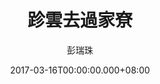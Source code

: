 ---
issue: 215
title: 跈雲去過家尞
author: 彭瑞珠
language: 四縣
date: 2017-03-16T00:00:00.000+08:00
topic: 景點
difficulty: 2
wikidata: Q98096077
wikidata_link: https://www.wikidata.org/wiki/Q98096077
---